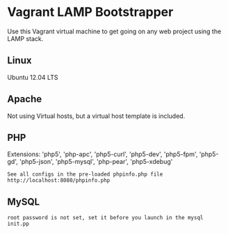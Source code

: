 Vagrant LAMP Bootstrapper
======================================
Use this Vagrant virtual machine to get going on any web project using the LAMP stack.

## Linux
Ubuntu 12.04 LTS

## Apache
Not using Virtual hosts, but a virtual host template is included.


## PHP
 Extensions:
    'php5',
    'php-apc',
    'php5-curl',
    'php5-dev',
    'php5-fpm',
    'php5-gd',
    'php5-json',
    'php5-mysql',
    'php-pear',
    'php5-xdebug'

    See all configs in the pre-loaded phpinfo.php file http://localhost:8080/phpinfo.php

## MySQL
    root password is not set, set it before you launch in the mysql init.pp
